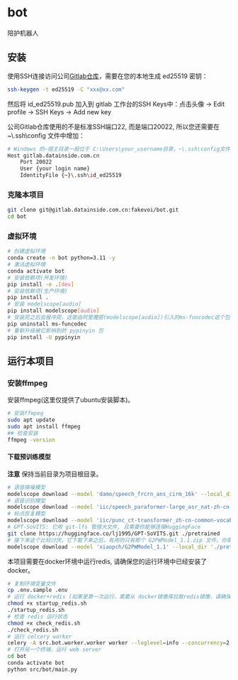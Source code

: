 # bot

陪护机器人

## 安装

使用SSH连接访问公司[Gitlab仓库](https://gitlab.datainside.com.cn:20443)，需要在您的本地生成 ed25519 密钥：

```bash
ssh-keygen -t ed25519 -C "xxx@xx.com"
```

然后将 id_ed25519.pub 加入到 gitlab 工作台的SSH Keys中：点击头像 -> Edit profile -> SSH Keys -> Add new key

公司Gitlab仓库使用的不是标准SSH端口22, 而是端口20022, 所以您还需要在 ~\\.ssh\config 文件中增加：

```bash
# Windows 的~宿主目录一般位于 C:\Users\your_username目录，~\.ssh\config文件中增加：
Host gitlab.datainside.com.cn
	Port 20022
	User {your login name}
	IdentityFile {~}\.ssh\id_ed25519
```

### 克隆本项目

```bash
git clone git@gitlab.datainside.com.cn:fakevoi/bot.git
cd bot
```

### 虚拟环境

```bash
# 创建虚拟环境
conda create -n bot python=3.11 -y
# 激活虚拟环境
conda activate bot
# 安装依赖项(开发环境)
pip install -e .[dev]
# 安装依赖项(生产环境)
pip install .
# 安装 modelscope[audio]
pip install modelscope[audio]
# 安装完之后会报冲突，这是由阿里魔搭(modelscope[audio])引入的ms-funcodec这个包带来的。我们不会使用它，需要手动将其卸载:
pip uninstall ms-funcodec
# 重新升级被它影响到的 pypinyin 包
pip install -U pypinyin
```

## 运行本项目

### 安装ffmpeg

安装ffmpeg(这里仅提供了ubuntu安装脚本)。

```bash
# 安装ffmpeg
sudo apt update
sudo apt install ffmpeg
## 检查安装
ffmpeg -version
```

#### 下载预训练模型

**注意** 保持当前目录为项目根目录。

```bash
# 语音降噪模型
modelscope download --model 'damo/speech_frcrn_ans_cirm_16k' --local_dir './pretrained/damo/speech_frcrn_ans_cirm_16k'
# 语音识别模型
modelscope download --model 'iic/speech_paraformer-large_asr_nat-zh-cn-16k-common-vocab8404-pytorch' --local_dir './pretrained/iic/speech_paraformer-large_asr_nat-zh-cn-16k-common-vocab8404-pytorch'
# 标点恢复模型
modelscope download --model 'iic/punc_ct-transformer_zh-cn-common-vocab272727-pytorch' --local_dir './pretrained/iic/punc_ct-transformer_zh-cn-common-vocab272727-pytorch'
# GPT-SoVITS: 它用 git-lfs 管理大文件, 且需要你能够连接HuggingFace 
git clone https://huggingface.co/lj1995/GPT-SoVITS.git ./pretrained
# 接下来这个比较讨厌，它下载下来之后，有用的只有那个 G2PWModel_1.1.zip 文件。你需要把该文件解压之后，把原先目录中的东西都删掉，然后将解压后的内容放到 ./pretrained/G2PWModel 目录中。
modelscope download --model 'xiaopch/G2PWModel_1.1' --local_dir './pretrained/G2PWModel'

```

本项目需要在docker环境中运行redis, 请确保您的运行环境中已经安装了docker。

```bash
# 复制环境变量文件
cp .env.sample .env
# 运行 docker+redis (如果是第一次运行，需要从 docker镜像库拉取redis镜像，请确保您的网络能够正常拉取docker镜像。)
chmod +x startup_redis.sh
./startup_redis.sh
# 检查 redis 运行状态
chmod +x check_redis.sh
./check_redis.sh
# 运行 celcery worker
celery -A src.bot.worker.worker worker --loglevel=info --concurrency=2
# 打开另一个终端，运行 web server
cd bot
conda activate bot
python src/bot/main.py
```
